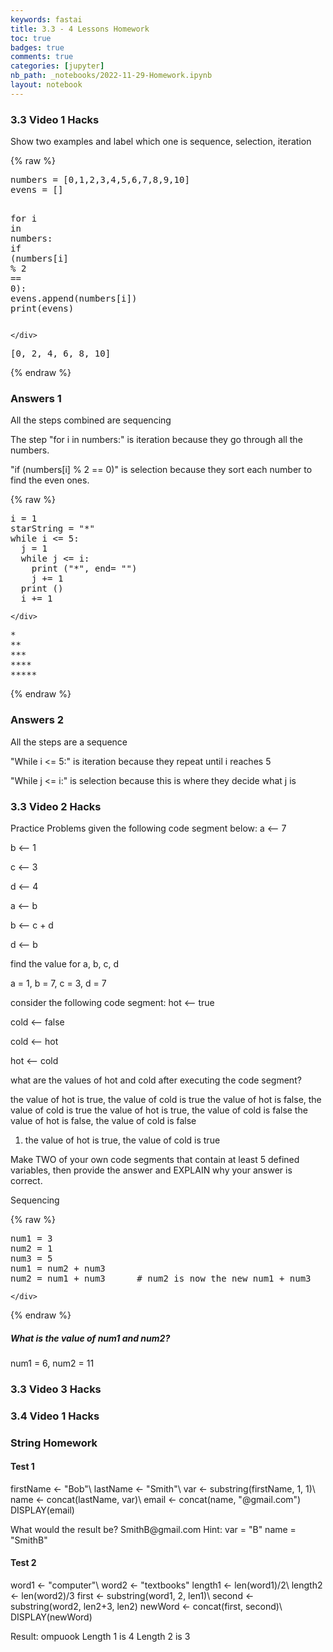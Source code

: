 ```yaml
---
keywords: fastai
title: 3.3 - 4 Lessons Homework
toc: true 
badges: true
comments: true
categories: [jupyter]
nb_path: _notebooks/2022-11-29-Homework.ipynb
layout: notebook
---
```


<!--
#################################################
### THIS FILE WAS AUTOGENERATED! DO NOT EDIT! ###
#################################################
# file to edit: _notebooks/2022-11-29-Homework.ipynb
-->

<div class="container" id="notebook-container">
        
<div class="cell border-box-sizing text_cell rendered"><div class="inner_cell">
<div class="text_cell_render border-box-sizing rendered_html">
<h3 id="3.3-Video-1-Hacks">3.3 Video 1 Hacks<a class="anchor-link" href="#3.3-Video-1-Hacks"> </a></h3><p>Show two examples and label which one is sequence, selection, iteration</p>

</div>
</div>
</div>
    {% raw %}
    
<div class="cell border-box-sizing code_cell rendered">
<div class="input">

<div class="inner_cell">
    <div class="input_area">
<div class=" highlight hl-ipython3"><pre><span></span><span class="n">numbers</span> <span class="o">=</span> <span class="p">[</span><span class="mi">0</span><span class="p">,</span><span class="mi">1</span><span class="p">,</span><span class="mi">2</span><span class="p">,</span><span class="mi">3</span><span class="p">,</span><span class="mi">4</span><span class="p">,</span><span class="mi">5</span><span class="p">,</span><span class="mi">6</span><span class="p">,</span><span class="mi">7</span><span class="p">,</span><span class="mi">8</span><span class="p">,</span><span class="mi">9</span><span class="p">,</span><span class="mi">10</span><span class="p">]</span>
<span class="n">evens</span> <span class="o">=</span> <span class="p">[]</span>

<span class="k">for</span> <span class="n">i</span> <span class="ow">in</span> <span class="n">numbers</span><span class="p">:</span>
    <span class="k">if</span> <span class="p">(</span><span class="n">numbers</span><span class="p">[</span><span class="n">i</span><span class="p">]</span> <span class="o">%</span> <span class="mi">2</span> <span class="o">==</span> <span class="mi">0</span><span class="p">):</span>
        <span class="n">evens</span><span class="o">.</span><span class="n">append</span><span class="p">(</span><span class="n">numbers</span><span class="p">[</span><span class="n">i</span><span class="p">])</span>
<span class="nb">print</span><span class="p">(</span><span class="n">evens</span><span class="p">)</span>
</pre></div>

    </div>
</div>
</div>

<div class="output_wrapper">
<div class="output">

<div class="output_area">

<div class="output_subarea output_stream output_stdout output_text">
<pre>[0, 2, 4, 6, 8, 10]
</pre>
</div>
</div>

</div>
</div>

</div>
    {% endraw %}

<div class="cell border-box-sizing text_cell rendered"><div class="inner_cell">
<div class="text_cell_render border-box-sizing rendered_html">
<h3 id="Answers-1">Answers 1<a class="anchor-link" href="#Answers-1"> </a></h3><p>All the steps combined are sequencing</p>
<p>The step "for i in numbers:" is iteration because they go through all the numbers.</p>
<p>"if (numbers[i] % 2 == 0)" is selection because they sort each number to find the even ones.</p>

</div>
</div>
</div>
    {% raw %}
    
<div class="cell border-box-sizing code_cell rendered">
<div class="input">

<div class="inner_cell">
    <div class="input_area">
<div class=" highlight hl-ipython3"><pre><span></span><span class="n">i</span> <span class="o">=</span> <span class="mi">1</span>
<span class="n">starString</span> <span class="o">=</span> <span class="s2">&quot;*&quot;</span>
<span class="k">while</span> <span class="n">i</span> <span class="o">&lt;=</span> <span class="mi">5</span><span class="p">:</span>
  <span class="n">j</span> <span class="o">=</span> <span class="mi">1</span>
  <span class="k">while</span> <span class="n">j</span> <span class="o">&lt;=</span> <span class="n">i</span><span class="p">:</span>
    <span class="nb">print</span> <span class="p">(</span><span class="s2">&quot;*&quot;</span><span class="p">,</span> <span class="n">end</span><span class="o">=</span> <span class="s2">&quot;&quot;</span><span class="p">)</span>
    <span class="n">j</span> <span class="o">+=</span> <span class="mi">1</span>
  <span class="nb">print</span> <span class="p">()</span>
  <span class="n">i</span> <span class="o">+=</span> <span class="mi">1</span>
</pre></div>

    </div>
</div>
</div>

<div class="output_wrapper">
<div class="output">

<div class="output_area">

<div class="output_subarea output_stream output_stdout output_text">
<pre>*
**
***
****
*****
</pre>
</div>
</div>

</div>
</div>

</div>
    {% endraw %}

<div class="cell border-box-sizing text_cell rendered"><div class="inner_cell">
<div class="text_cell_render border-box-sizing rendered_html">
<h3 id="Answers-2">Answers 2<a class="anchor-link" href="#Answers-2"> </a></h3><p>All the steps are a sequence</p>
<p>"While i &lt;= 5:" is iteration because they repeat until i reaches 5</p>
<p>"While j &lt;= i:" is selection because this is where they decide what j is</p>
<h3 id="3.3-Video-2-Hacks">3.3 Video 2 Hacks<a class="anchor-link" href="#3.3-Video-2-Hacks"> </a></h3><p>Practice Problems
given the following code segment below:
a ⟵ 7</p>
<p>b ⟵ 1</p>
<p>c ⟵ 3</p>
<p>d ⟵ 4</p>
<p>a ⟵ b</p>
<p>b ⟵ c + d</p>
<p>d ⟵ b</p>
<p>find the value for a, b, c, d</p>
<p>a = 1, b = 7, c = 3, d = 7</p>
<p>consider the following code segment:
hot ⟵ true</p>
<p>cold ⟵ false</p>
<p>cold ⟵ hot</p>
<p>hot ⟵ cold</p>
<p>what are the values of hot and cold after executing the code segment?</p>
<p>the value of hot is true, the value of cold is true
the value of hot is false, the value of cold is true
the value of hot is true, the value of cold is false
the value of hot is false, the value of cold is false</p>
<ol>
<li>the value of hot is true, the value of cold is true</li>
</ol>
<p>Make TWO of your own code segments that contain at least 5 defined variables, then provide the answer and EXPLAIN why your answer is correct.</p>
<p>Sequencing</p>

</div>
</div>
</div>
    {% raw %}
    
<div class="cell border-box-sizing code_cell rendered">
<div class="input">

<div class="inner_cell">
    <div class="input_area">
<div class=" highlight hl-ipython3"><pre><span></span><span class="n">num1</span> <span class="o">=</span> <span class="mi">3</span>
<span class="n">num2</span> <span class="o">=</span> <span class="mi">1</span>
<span class="n">num3</span> <span class="o">=</span> <span class="mi">5</span>
<span class="n">num1</span> <span class="o">=</span> <span class="n">num2</span> <span class="o">+</span> <span class="n">num3</span>      
<span class="n">num2</span> <span class="o">=</span> <span class="n">num1</span> <span class="o">+</span> <span class="n">num3</span>      <span class="c1"># num2 is now the new num1 + num3</span>
</pre></div>

    </div>
</div>
</div>

</div>
    {% endraw %}

<div class="cell border-box-sizing text_cell rendered"><div class="inner_cell">
<div class="text_cell_render border-box-sizing rendered_html">
<h5 id="What-is-the-value-of-num1-and-num2?">What is the value of num1 and num2?<a class="anchor-link" href="#What-is-the-value-of-num1-and-num2?"> </a></h5><p>num1 = 6, num2 = 11</p>

</div>
</div>
</div>
<div class="cell border-box-sizing text_cell rendered"><div class="inner_cell">
<div class="text_cell_render border-box-sizing rendered_html">
<h3 id="3.3-Video-3-Hacks">3.3 Video 3 Hacks<a class="anchor-link" href="#3.3-Video-3-Hacks"> </a></h3>
</div>
</div>
</div>
<div class="cell border-box-sizing text_cell rendered"><div class="inner_cell">
<div class="text_cell_render border-box-sizing rendered_html">
<h3 id="3.4-Video-1-Hacks">3.4 Video 1 Hacks<a class="anchor-link" href="#3.4-Video-1-Hacks"> </a></h3><h3 id="String-Homework">String Homework<a class="anchor-link" href="#String-Homework"> </a></h3><h4 id="Test-1">Test 1<a class="anchor-link" href="#Test-1"> </a></h4>
</div>
</div>
</div>
<div class="cell border-box-sizing text_cell rendered"><div class="inner_cell">
<div class="text_cell_render border-box-sizing rendered_html">
<p>firstName &lt;- "Bob"\
lastName &lt;- "Smith"\
var &lt;- substring(firstName, 1, 1)\
name &lt;- concat(lastName, var)\
email &lt;- concat(name, "@gmail.com")
DISPLAY(email)</p>

</div>
</div>
</div>
<div class="cell border-box-sizing text_cell rendered"><div class="inner_cell">
<div class="text_cell_render border-box-sizing rendered_html">
<p>What would the result be?
SmithB@gmail.com
Hint: var = "B" name = "SmithB"</p>

</div>
</div>
</div>
<div class="cell border-box-sizing text_cell rendered"><div class="inner_cell">
<div class="text_cell_render border-box-sizing rendered_html">
<h4 id="Test-2">Test 2<a class="anchor-link" href="#Test-2"> </a></h4><p>word1 &lt;- "computer"\
word2 &lt;- "textbooks"
length1 &lt;- len(word1)/2\
length2 &lt;- len(word2)/3
first &lt;- substring(word1, 2, len1)\
second &lt;- substring(word2, len2+3, len2)
newWord &lt;- concat(first, second)\
DISPLAY(newWord)</p>
<p>Result: ompuook
Length 1 is 4
Length 2 is 3</p>

</div>
</div>
</div>
</div>
 

